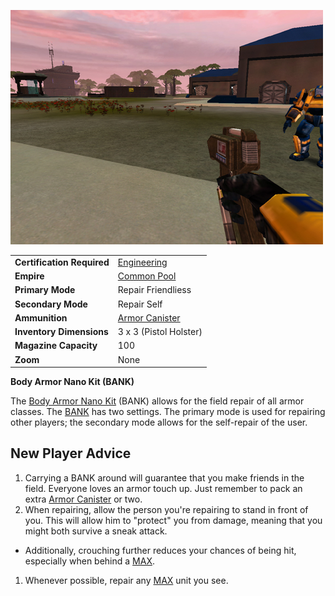 ![](../images/PSScreenShot0256.jpg "PSScreenShot0256.jpg")

|                            |                                                 |
| -------------------------- | ----------------------------------------------- |
| **Certification Required** | [Engineering](../certifications/Engineering.md) |
| **Empire**                 | [Common Pool](../terminology/Common_Pool.md)    |
| **Primary Mode**           | Repair Friendliess                              |
| **Secondary Mode**         | Repair Self                                     |
| **Ammunition**             | [Armor Canister](../items/Armor_Canister.md)    |
| **Inventory Dimensions**   | 3 x 3 (Pistol Holster)                          |
| **Magazine Capacity**      | 100                                             |
| **Zoom**                   | None                                            |

**Body Armor Nano Kit (BANK)**

The [Body Armor Nano Kit](Body_Armor_Nano_Kit.md) (BANK) allows for the field
repair of all armor classes. The [BANK](Body_Armor_Nano_Kit.md) has two
settings. The primary mode is used for repairing other players; the secondary
mode allows for the self-repair of the user.

## New Player Advice

1. Carrying a BANK around will guarantee that you make friends in the field.
   Everyone loves an armor touch up. Just remember to pack an extra
   [Armor Canister](../items/Armor_Canister.md) or two.
2. When repairing, allow the person you're repairing to stand in front of you.
   This will allow him to "protect" you from damage, meaning that you might both
   survive a sneak attack.

- Additionally, crouching further reduces your chances of being hit, especially
  when behind a [MAX](../items/Mechanized_Assault_Exo-Suit.md).

1. Whenever possible, repair any [MAX](../items/Mechanized_Assault_Exo-Suit.md)
   unit you see.



